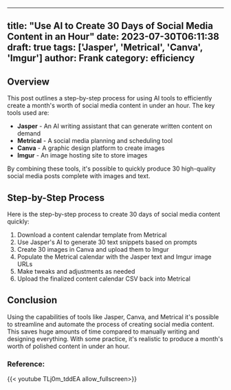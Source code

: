 
---
title: "Use AI to Create 30 Days of Social Media Content in an Hour"
date: 2023-07-30T06:11:38
draft: true
tags: ['Jasper', 'Metrical', 'Canva', 'Imgur']
author: Frank
category: efficiency
---

## Overview

This post outlines a step-by-step process for using AI tools to efficiently create a month's worth of social media content in under an hour. The key tools used are:

- **Jasper** - An AI writing assistant that can generate written content on demand
- **Metrical** - A social media planning and scheduling tool 
- **Canva** - A graphic design platform to create images 
- **Imgur** - An image hosting site to store images

By combining these tools, it's possible to quickly produce 30 high-quality social media posts complete with images and text.

## Step-by-Step Process

Here is the step-by-step process to create 30 days of social media content quickly:

1. Download a content calendar template from Metrical
2. Use Jasper's AI to generate 30 text snippets based on prompts 
3. Create 30 images in Canva and upload them to Imgur
4. Populate the Metrical calendar with the Jasper text and Imgur image URLs
5. Make tweaks and adjustments as needed 
6. Upload the finalized content calendar CSV back into Metrical

## Conclusion

Using the capabilities of tools like Jasper, Canva, and Metrical it's possible to streamline and automate the process of creating social media content. This saves huge amounts of time compared to manually writing and designing everything. With some practice, it's realistic to produce a month's worth of polished content in under an hour.


### Reference:
{{< youtube TLj0m_tddEA allow_fullscreen>}}
        